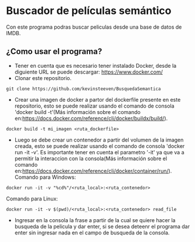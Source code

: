 
# Buscador de películas semántico

Con este programa podras buscar peliculas desde una base de datos de IMDB.

## ¿Como usar el programa?

- Tener en cuenta que es necesario tener instalado Docker, desde la diguiente URL se puede descargar: https://www.docker.com/
- Clonar este repositorio.
```
git clone https://github.com/kevinsteeven/BusquedaSemantica
```
- Crear una imagen de docker a partor del dockerfile presente en este repositorio, esto se puede realizar usando el comando de consola 'docker build -t'(Más información sobre el comando en:https://docs.docker.com/reference/cli/docker/buildx/build/).
```
docker build -t mi_imagen <ruta_dockerfile>
```
- Luego se debe crear un contenedor a partir del volumen de la imagen creada, esto se puede realizar usando el comando de consola 'docker run -it -v'. Es importante tener en cuenta el parametro '-it' ya que va a permitir la interaccion con la consola(Más información sobre el comando en:https://docs.docker.com/reference/cli/docker/container/run/).
Comando para Windows:
```
docker run -it -v "%cd%"/<ruta_local>:<ruta_contenedor>
```
Comando para Linux:
```
docker run -it -v $(pwd)/<ruta_local>:<ruta_contenedor> read_file
```
- Ingresar en la consola la frase a partir de la cual se quiere hacer la busqueda de la pelicula y dar enter, si se desea deteenr el programa dar enter sin ingresar nada en el campo de busqueda de la consola.